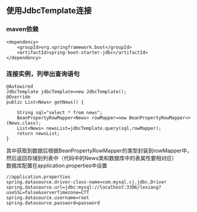 ## 使用JdbcTemplate连接
### maven依赖
```
<dependency>
    <groupId>org.springframework.boot</groupId>
    <artifactId>spring-boot-starter-jdbc</artifactId>
</dependency>
```
### 连接实例，列举出查询语句
```
@Autowired
JdbcTemplate jdbcTemplate=new JdbcTemplate();
@Override
public List<News> getNews() {

    String sql="select * from news";
    BeanPropertyRowMapper<News> rowMapper=new BeanPropertyRowMapper<>(News.class);
    List<News> newsList=jdbcTemplate.query(sql,rowMapper);
    return newsList;
}
```
其中获取到数据后根据BeanPropertyRowMapper的类型封装到rowMapper中，然后返回存储到列表中（代码中的News类和数据库中的表属性要相对应）  
数据库配置在application.properties中设置
```
//application.properties
spring.datasource.driver-class-name=com.mysql.cj.jdbc.Driver
spring.datasource.url=jdbc:mysql://localhost:3306/lexiang?useSSL=false&serverTimezone=CTT
spring.datasource.username=root
spring.datasource.password=password
```


